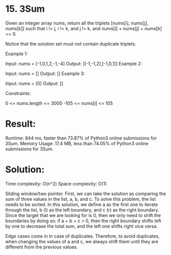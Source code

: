 # 15. 3Sum

Given an integer array nums, return all the triplets [nums[i], nums[j], nums[k]] such that i != j, i != k, and j != k, and nums[i] + nums[j] + nums[k] == 0.

Notice that the solution set must not contain duplicate triplets.

Example 1:

Input: nums = [-1,0,1,2,-1,-4]
Output: [[-1,-1,2],[-1,0,1]]
Example 2:

Input: nums = []
Output: []
Example 3:

Input: nums = [0]
Output: []

Constraints:

0 <= nums.length <= 3000
-105 <= nums[i] <= 105

# Result:

Runtime: 844 ms, faster than 73.87% of Python3 online submissions for 3Sum.
Memory Usage: 17.4 MB, less than 74.05% of Python3 online submissions for 3Sum.

# Solution:

Time complexity: O(n^2)
Space complexity: O(1)

Sliding window/two pointer. First, we can take the solution as comparing the sum of three values in the list, a, b, and c. To solve this problem, the list needs to be sorted. In this solution, we define a as the first one to iterate through the list, b (l) as the left boundary, and c (r) as the right boundary. Since the target that we are looking for is 0, then we only need to shift the boundaries by doing so: if a + b + c > 0, then the right boundary shifts left by one to decrease the total sum, and the left one shifts right vice versa.

Edge cases come in in case of duplicates. Therefore, to avoid duplicates, when changing the values of a and c, we always shift them until they are different from the previous values.
